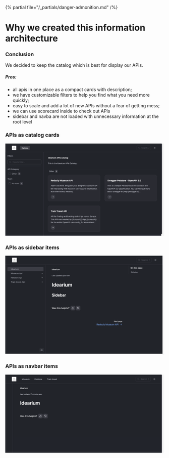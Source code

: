 {% partial file="/_partials/danger-admonition.md" /%}

# Why we created this information architecture

### Conclusion

We decided to keep the catalog which is best for display our APIs.
##### Pros:
- all apis in one place as a compact cards with description;
- we have customizable filters to help you find what you need more quickly;
- easy to scale and add a lot of new APIs without a fear of getting mess;
- we can use scorecard inside to check out APIs
- sidebar and navba are not loaded with unnecessary information at the root level

### APIs as catalog cards
![catalog](images/catalog.png)

### APIs as sidebar items 
![sidebar](images/sidebar.png)

### APIs as navbar items
![navbar](images/navbar.png)
